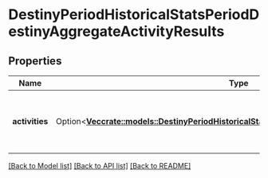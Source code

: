 # DestinyPeriodHistoricalStatsPeriodDestinyAggregateActivityResults

## Properties

Name | Type | Description | Notes
------------ | ------------- | ------------- | -------------
**activities** | Option<[**Vec<crate::models::DestinyPeriodHistoricalStatsPeriodDestinyAggregateActivityStats>**](Destiny.HistoricalStats.DestinyAggregateActivityStats.md)> | List of all activities the player has participated in. | [optional]

[[Back to Model list]](../README.md#documentation-for-models) [[Back to API list]](../README.md#documentation-for-api-endpoints) [[Back to README]](../README.md)


